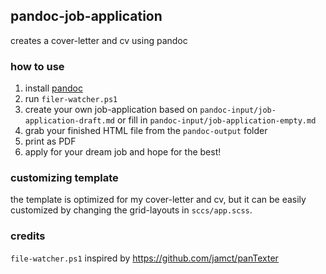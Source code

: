## pandoc-job-application
creates a cover-letter and cv using pandoc

### how to use
1. install [pandoc](https://pandoc.org/installing.html)
2. run `filer-watcher.ps1`
3. create your own job-application based on `pandoc-input/job-application-draft.md` or fill in `pandoc-input/job-application-empty.md`
4. grab your finished HTML file from the `pandoc-output` folder
5. print as PDF
6. apply for your dream job and hope for the best!

### customizing template
the template is optimized for my cover-letter and cv, but it can be easily customized by changing the grid-layouts in `sccs/app.scss`.

### credits
`file-watcher.ps1` inspired by https://github.com/jamct/panTexter
